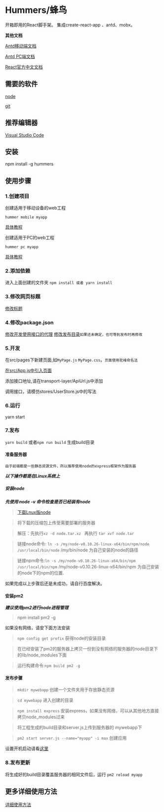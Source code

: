 # Hummers/蜂鸟
开箱即用的React脚手架。
集成create-react-app 、antd、mobx。

**其他文档**

[Antd移动端文档](https://mobile.ant.design/index-cn)

[Antd PC端文档](https://ant.design/docs/react/introduce-cn)

[React官方中文文档](https://doc.react-china.org/docs/installation.html)
## 需要的软件

[node](https://nodejs.org)

[git](https://git-scm.com/downloads)
## 推荐编辑器
[Visual Studio Code](https://code.visualstudio.com/)
## 安装
npm install -g hummers

## 使用步骤

### 1.创建项目
创建适用于移动设备的web工程

`hummer mobile myapp`

[具体教程](https://github.com/huangliop/hummer-mobile/blob/master/README.md)

创建适用于PC的web工程

`hummer pc myapp`

[具体教程](https://github.com/huangliop/hummer-mobile/blob/master/README.md)
### 2.添加依赖
进入上面创建的文件夹
`npm install 或者 yarn install` 
### 3.修改网页标题
[修改标题](https://github.com/huangliop/hummer-mobile/blob/master/README.md#%E4%BF%AE%E6%94%B9%E6%A0%87%E9%A2%98)
### 4.修改package.json
[修改开发使用接口的代理](https://github.com/huangliop/hummer-mobile/blob/master/README.md#%E8%B0%83%E7%94%A8%E6%8E%A5%E5%8F%A3)
[修改发布目录]()`如果还未确定，也可等到发布时再修改`
### 5.开发
在src/pages下新建页面,如`MyPage.js` `MyPage.css`。`页面使用驼峰命名法`

[在src/App.js中引入页面](https://github.com/huangliop/hummer-mobile/blob/master/README.md#%E5%BC%82%E6%AD%A5%E5%8A%A0%E8%BD%BD%E7%BB%84%E4%BB%B6)

添加接口地址,请在transport-layer/ApiUrl.js中添加

调用接口，请模仿stores/UserStore.js中的写法
### 6.运行
yarn start
### 7.发布

`yarn build` 或者`npm run build` 生成build目录

#### 准备服务器
`由于前端都是一些静态资源文件，所以推荐使用node的express框架作为服务器`

***以下操作都是在Linux系统上***

##### 安装node
***先使用 node -v 命令检查是否已经装有node***
>[下载Lnux版node](https://nodejs.org/en/download/)

>将下载的压缩包上传至需要部署的服务器 

>解压：先执行`xz -d node.tar.xz ` 再执行 `tar xvf node.tar`

>链接node命令: `ln -s /my/node-v0.10.26-linux-x64/bin/npm/node /usr/local/bin/node`  /my/bin/node 为自己安装的node的路径

> 链接npm命令:`ln -s /my/node-v0.10.26-linux-x64/bin/npm /usr/local/bin/npm`  /my/node-v0.10.26-linux-x64/bin/npm 为自己安装的node下的npm的位置.

如果完成以上步骤后还是未成功，请自行百度解决。
#### 安装pm2
***建议使用pm2进行node进程管理***

> npm install pm2 -g

如果没有网络，请安下面方法安装

>`npm config get prefix` 获得node的安装目录

>在已经安装了pm2的服务器上拷贝一份到没有网络的服务器的node目录下的lib/node_modules下面

>运行构建命令:`npm build pm2 -g`

#### 发布步骤
> `mkdir mywebapp` 创建一个文件夹用于存放静态资源

> `cd mywebapp` 进入创建的目录

> `npm install express` 安装express，如果没有网络，可以从其他地方直接拷贝node_modules过来

> 将工程生成的build目录和server.js上传到服务器的 mywebapp下

>`pm2 start server.js --name="myapp" -i max` 创建应用

设置开机启动请看[这里](http://pm2.keymetrics.io/docs/usage/startup/#init-systems-supported)

### 8.发布更新
将生成好的build目录覆盖服务器的相同文件后，运行
`pm2 reload myapp`

## 更多详细使用方法
[详细使用方法](https://github.com/huangliop/hummer-mobile)
